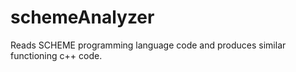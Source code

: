# schemeAnalyzer
Reads SCHEME programming language code and produces similar functioning c++ code. 
